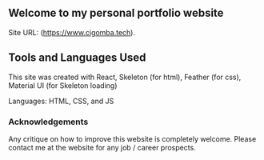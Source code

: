 ## Welcome to my personal portfolio website

Site URL: (https://www.cigomba.tech).

## Tools and Languages Used

This site was created with React, Skeleton (for html), Feather (for css), Material UI (for Skeleton loading)

Languages: HTML, CSS, and JS

### Acknowledgements

Any critique on how to improve this website is completely welcome. Please contact me at the website for any job / career prospects.
